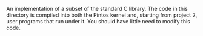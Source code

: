 An implementation of a subset of the standard C library. The code in this directory is compiled into both the Pintos kernel and, starting from project 2, user programs that run under it. You should have little need to modify this code.
